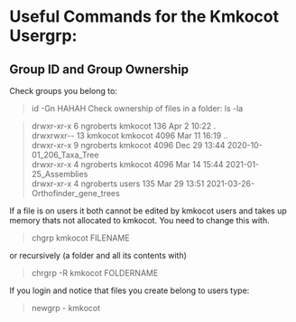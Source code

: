 # Useful Commands for the Kmkocot Usergrp:

## Group ID and Group Ownership

Check groups you belong to:
>id -Gn
HAHAH
Check ownership of files in a folder:
>ls -la

>drwxr-xr-x  6 ngroberts kmkocot  136 Apr  2 10:22 . <br/>
>drwxrwxr-- 13 kmkocot   kmkocot 4096 Mar 11 16:19 .. <br/>
>drwxr-xr-x  9 ngroberts kmkocot 4096 Dec 29 13:44 2020-10-01_206_Taxa_Tree <br/>
>drwxr-xr-x  4 ngroberts kmkocot 4096 Mar 14 15:44 2021-01-25_Assemblies <br/>
>drwxr-xr-x  4 ngroberts users  135 Mar 29 13:51 2021-03-26-Orthofinder_gene_trees <br/>

If a file is on users it both cannot be edited by kmkocot users and takes up memory thats not allocated to kmkocot.
You need to change this with.
>chgrp kmkocot FILENAME

or recursively (a folder and all its contents with)
>chrgrp -R kmkocot FOLDERNAME

If you login and notice that files you create belong to users type:
>newgrp - kmkocot 
